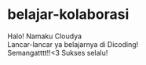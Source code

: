 # belajar-kolaborasi

Halo! Namaku Cloudya<br>
Lancar-lancar ya belajarnya di Dicoding!<br>
Semangatttt!!<3
Sukses selalu!
